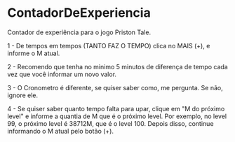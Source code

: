 # ContadorDeExperiencia
Contador de experiência para o jogo Priston Tale.

1 - De tempos em tempos (TANTO FAZ O TEMPO) clica no MAIS (+), e informe o M atual.

2 - Recomendo que tenha no minimo 5 minutos de diferença de tempo cada vez
que você informar um novo valor.

3 - O Cronometro é diferente, se quiser saber como, me pergunta. Se não, ignore ele.

4 - Se quiser saber quanto tempo falta para upar, clique em "M do próximo level" e informe 
a quantia de M que é o próximo level. Por exemplo, no level 99, o próximo level é 38712M, que é o level 100.
Depois disso, continue informando o M atual pelo botão (+).
